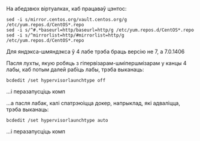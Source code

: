 На абедзвюх віртуалках, каб працаваў цэнтос:

```
sed -i s/mirror.centos.org/vault.centos.org/g /etc/yum.repos.d/CentOS*.repo
sed -i s/^#.*baseurl=http/baseurl=http/g /etc/yum.repos.d/CentOS*.repo
sed -i s/^mirrorlist=http/#mirrorlist=http/g /etc/yum.repos.d/CentOS*.repo
```

Для яндэкса-шмяндэкса ў 4 лабе трэба браць версію не 7, а 7.0.1406

Пасля лухты, якую робяць з гіпервізарам-шміпершмізарам у канцы 4 лабы, каб потым далей рабіць лабы, трэба выканаць:
```
bcdedit /set hypervisorlaunchtype off
```
...і перазапусціць комп

...а пасля лабак, калі спатрэюіцца докер, напрыклад, які адваліцца, трэба выканаць:
```
bcdedit /set hypervisorlaunchtype auto
```
...і перазапусціць комп